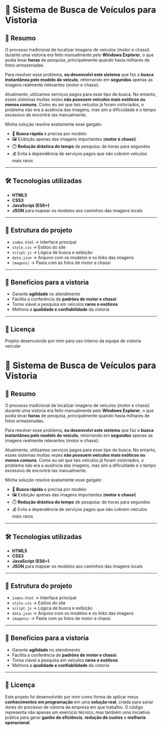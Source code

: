 # 🚗 Sistema de Busca de Veículos para Vistoria

## 📖 Resumo  
O processo tradicional de localizar imagens de veículos (motor e chassi) durante uma vistoria era feito manualmente pelo **Windows Explorer**, o que podia levar **horas** de pesquisa, principalmente quando havia milhares de fotos armazenadas.  

Para resolver esse problema, **eu desenvolvi este sistema** que faz a **busca instantânea pelo modelo do veículo**, retornando em **segundos** apenas as imagens realmente relevantes (motor e chassi).  

Atualmente, utilizamos serviços pagos para esse tipo de busca. No entanto, esses sistemas muitas vezes **não possuem veículos mais exóticos ou menos comuns**. Como eu sei que tais veículos já foram vistoriados, o problema não era a ausência das imagens, mas sim a dificuldade e o tempo excessivo de encontrá-las manualmente.  

Minha solução resolve exatamente esse gargalo:  

- 🔎 **Busca rápida** e precisa por modelo  
- 🖼️ Exibição apenas das imagens importantes (**motor e chassi**)  
- ⏱️ **Redução drástica do tempo** de pesquisa: de horas para segundos  
- 💰 Evita a dependência de serviços pagos que não cobrem veículos mais raros  

---

## 🛠️ Tecnologias utilizadas  
- **HTML5**  
- **CSS3**  
- **JavaScript (ES6+)**  
- **JSON** para mapear os modelos aos caminhos das imagens locais  

---

## 📂 Estrutura do projeto  

- `index.html` → Interface principal  
- `style.css` → Estilos do site  
- `script.js` → Lógica de busca e exibição  
- `data.json` → Arquivo com os modelos e os links das imagens  
- `imagens/` → Pasta com as fotos de motor e chassi  

---

## 🚀 Benefícios para a vistoria  
- Garante **agilidade** no atendimento  
- Facilita a conferência de **padrões de motor e chassi**  
- Torna viável a pesquisa em veículos **raros e exóticos**  
- Melhora a **qualidade e confiabilidade** da vistoria  

---

## 📄 Licença  
Projeto desenvolvido por mim para uso interno da equipe de vistoria veicular  
# 🚗 Sistema de Busca de Veículos para Vistoria

## 📖 Resumo  
O processo tradicional de localizar imagens de veículos (motor e chassi) durante uma vistoria era feito manualmente pelo **Windows Explorer**, o que podia levar **horas** de pesquisa, principalmente quando havia milhares de fotos armazenadas.  

Para resolver esse problema, **eu desenvolvi este sistema** que faz a **busca instantânea pelo modelo do veículo**, retornando em **segundos** apenas as imagens realmente relevantes (motor e chassi).  

Atualmente, utilizamos serviços pagos para esse tipo de busca. No entanto, esses sistemas muitas vezes **não possuem veículos mais exóticos ou menos comuns**. Como eu sei que tais veículos já foram vistoriados, o problema não era a ausência das imagens, mas sim a dificuldade e o tempo excessivo de encontrá-las manualmente.  

Minha solução resolve exatamente esse gargalo:  

- 🔎 **Busca rápida** e precisa por modelo  
- 🖼️ Exibição apenas das imagens importantes (**motor e chassi**)  
- ⏱️ **Redução drástica do tempo** de pesquisa: de horas para segundos  
- 💰 Evita a dependência de serviços pagos que não cobrem veículos mais raros  

---

## 🛠️ Tecnologias utilizadas  
- **HTML5**  
- **CSS3**  
- **JavaScript (ES6+)**  
- **JSON** para mapear os modelos aos caminhos das imagens locais  

---

## 📂 Estrutura do projeto  

- `index.html` → Interface principal  
- `style.css` → Estilos do site  
- `script.js` → Lógica de busca e exibição  
- `data.json` → Arquivo com os modelos e os links das imagens  
- `imagens/` → Pasta com as fotos de motor e chassi  

---

## 🚀 Benefícios para a vistoria  
- Garante **agilidade** no atendimento  
- Facilita a conferência de **padrões de motor e chassi**  
- Torna viável a pesquisa em veículos **raros e exóticos**  
- Melhora a **qualidade e confiabilidade** da vistoria  

---

## 📄 Licença  
Este projeto foi desenvolvido por mim como forma de aplicar meus **conhecimentos em programação** 
em uma **solução real**, criada para sanar dores do processo de vistoria da empresa em que trabalho.
O código representa não apenas um exercício técnico, mas também uma iniciativa prática para gerar
**ganho de eficiência**, **redução de custos** e **melhoria operacional**.  
